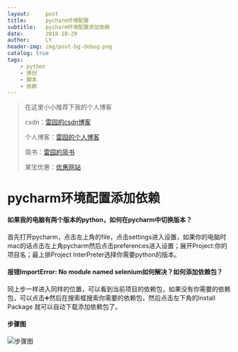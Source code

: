 ```yaml
---
layout:     post
title:      pycharm环境配置
subtitle:   pycharm环境配置添加依赖
date:       2018-10-29
author:     LY
header-img: img/post-bg-debug.png
catalog: true
tags:
    - python
    - 原创
    - 脚本
    - 依赖
---
```


> 在这里小小推荐下我的个人博客
>
> csdn：[雷园的csdn博客](https://blog.csdn.net/leiyuan2580)
>
> 个人博客：[雷园的个人博客](https://imlcl.store)
>
> 简书：[雷园的简书](https://www.jianshu.com/u/016322e40e1f)
>
> 某宝优惠：[优惠网站](www.innerstudent.group)

# pycharm环境配置添加依赖

#### 如果我的电脑有两个版本的python，如何在pycharm中切换版本？

首先打开pycharm，点击左上角的file，点击settings进入设置，如果你的电脑时mac的话点击左上角pycharm然后点击preferences进入设置；展开Project:你的项目名；最上排Project InterPreter选择你需要python的版本。

#### 报错ImportError: No module named selenium如何解决？如何添加依赖包？

同上步一样进入同样的位置，可以看到当前项目的依赖包，如果没有你需要的依赖包，可以点击➕然后在搜索框搜索你需要的依赖包，然后点击左下角的Install Package 就可以自动下载添加依赖包了。

#### 步骤图

![步骤图](https://ws2.sinaimg.cn/large/006tNbRwly1fwpbiggiz9j31kw0zk1kx.jpg)

